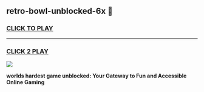 
## retro-bowl-unblocked-6x 👋
<h3>
<a href="https://premium.freeplayer.one?title=retro-bowl-unblocked-6x&ref=14F">CLICK TO PLAY</a></h3>
<hr>

<h3>
<a href="https://premium.freeplayer.one?title=retro-bowl-unblocked-6x&ref=14F">CLICK 2 PLAY</a>
  
</h3>

<a href="https://premium.freeplayer.one?title=retro-bowl-unblocked-6x&ref=12F/"><img src="https://clearcache.store/games.png"></a>


**worlds hardest game unblocked: Your Gateway to Fun and Accessible Online Gaming**
